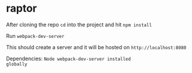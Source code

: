 # raptor

After cloning the repo <code>cd</code> into the project and hit <code>npm install</code>

Run <code>webpack-dev-server</code>

This should create a server and it will be hosted on <code>http://localhost:8080</code>

Dependencies: <code>Node webpack-dev-server installed globally</code>
